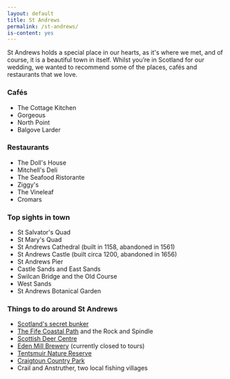 ```yaml
---
layout: default
title: St Andrews
permalink: /st-andrews/
is-content: yes
---
```


St Andrews holds a special place in our hearts, as it's where we met, and of course, it is a beautiful town in itself. Whilst you’re in Scotland for our wedding, we wanted to recommend some of the places, cafés and restaurants that we love. 

### Cafés

- The Cottage Kitchen 
- Gorgeous
- North Point 
- Balgove Larder

### Restaurants

- The Doll's House
- Mitchell's Deli
- The Seafood Ristorante
- Ziggy's 
- The Vineleaf 
- Cromars

### Top sights in town

- St Salvator's Quad
- St Mary's Quad
- St Andrews Cathedral (built in 1158, abandoned in 1561)
- St Andrews Castle (built circa 1200, abandoned in 1656)
- St Andrews Pier
- Castle Sands and East Sands
- Swilcan Bridge and the Old Course
- West Sands 
- St Andrews Botanical Garden  

### Things to do around St Andrews 

- [Scotland's secret bunker](https://secretbunker.co.uk/about-the-bunker/)
- [The Fife Coastal Path](https://fifecoastandcountrysidetrust.co.uk/walks/fife-coastal-path/cambo-sands-to-leuchars/) and the Rock and Spindle
- [Scottish Deer Centre](https://scottishdeercentre.co.uk/)
- [Eden Mill Brewery](https://www.edenmill.com/) (currently closed to tours)
- [Tentsmuir Nature Reserve](https://www.nature.scot/enjoying-outdoors/scotlands-national-nature-reserves/tentsmuir-national-nature-reserve)
- [Craigtoun Country Park](https://friendsofcraigtoun.org.uk/home/)
- Crail and Anstruther, two local fishing villages 
